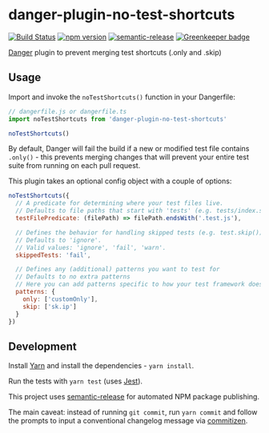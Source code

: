 # danger-plugin-no-test-shortcuts

[![Build Status](https://travis-ci.org/macklinu/danger-plugin-no-test-shortcuts.svg?branch=master)](https://travis-ci.org/macklinu/danger-plugin-no-test-shortcuts)
[![npm version](https://badge.fury.io/js/danger-plugin-no-test-shortcuts.svg)](https://badge.fury.io/js/danger-plugin-no-test-shortcuts)
[![semantic-release](https://img.shields.io/badge/%20%20%F0%9F%93%A6%F0%9F%9A%80-semantic--release-e10079.svg)](https://github.com/semantic-release/semantic-release)
[![Greenkeeper badge](https://badges.greenkeeper.io/macklinu/danger-plugin-no-test-shortcuts.svg)](https://greenkeeper.io/)


[Danger](https://github.com/danger/danger-js) plugin to prevent merging test shortcuts (.only and .skip)

## Usage

Import and invoke the `noTestShortcuts()` function in your Dangerfile:

```js
// dangerfile.js or dangerfile.ts
import noTestShortcuts from 'danger-plugin-no-test-shortcuts'

noTestShortcuts()
```

By default, Danger will fail the build if a new or modified test file contains `.only()` - this prevents merging changes that will prevent your entire test suite from running on each pull request.

This plugin takes an optional config object with a couple of options:

```js
noTestShortcuts({
  // A predicate for determining where your test files live.
  // Defaults to file paths that start with 'tests' (e.g. tests/index.spec.js).
  testFilePredicate: (filePath) => filePath.endsWith('.test.js'),

  // Defines the behavior for handling skipped tests (e.g. test.skip()).
  // Defaults to 'ignore'.
  // Valid values: 'ignore', 'fail', 'warn'.
  skippedTests: 'fail',

  // Defines any (additional) patterns you want to test for
  // Defaults to no extra patterns
  // Here you can add patterns specific to how your test framework does skips/onlys
  patterns: {
    only: ['customOnly'],
    skip: ['sk.ip']
  }
})
```

## Development

Install [Yarn](https://yarnpkg.com/en/) and install the dependencies - `yarn install`.

Run the tests with `yarn test` (uses [Jest](https://facebook.github.io/jest/)).

This project uses [semantic-release](https://github.com/semantic-release/semantic-release) for automated NPM package publishing.

The main caveat: instead of running `git commit`, run `yarn commit` and follow the prompts to input a conventional changelog message via [commitizen](https://github.com/commitizen/cz-cli).
